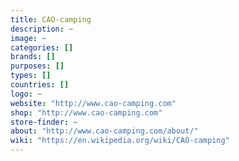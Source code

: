 ```yaml
---
title: CAO-camping
description: ~
image: ~
categories: []
brands: []
purposes: []
types: []
countries: []
logo: ~
website: "http://www.cao-camping.com"
shop: "http://www.cao-camping.com"
store-finder: ~
about: "http://www.cao-camping.com/about/"
wiki: "https://en.wikipedia.org/wiki/CAO-camping"
---
```

